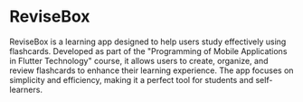 # ReviseBox

ReviseBox is a learning app designed to help users study effectively using flashcards. Developed as part of the "Programming of Mobile Applications in Flutter Technology" course, it allows users to create, organize, and review flashcards to enhance their learning experience. The app focuses on simplicity and efficiency, making it a perfect tool for students and self-learners.
